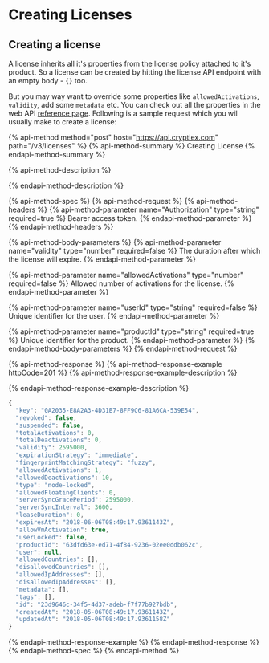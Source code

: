 # Creating Licenses

## Creating a license

A license inherits all it's properties from the license policy attached to it's product. So a license can be created by hitting the license API endpoint with an empty body - `{}` too.

But you may way want to override some properties like `allowedActivations`, `validity`, add some `metadata` etc. You can check out all the properties in the web API [reference page](https://api.cryptlex.com/v3/docs#operation/V3LicensesPost). Following is a sample request which you will usually make to create a license:

{% api-method method="post" host="https://api.cryptlex.com" path="/v3/licenses" %}
{% api-method-summary %}
Creating License
{% endapi-method-summary %}

{% api-method-description %}

{% endapi-method-description %}

{% api-method-spec %}
{% api-method-request %}
{% api-method-headers %}
{% api-method-parameter name="Authorization" type="string" required=true %}
Bearer access token.
{% endapi-method-parameter %}
{% endapi-method-headers %}

{% api-method-body-parameters %}
{% api-method-parameter name="validity" type="number" required=false %}
The duration  after which the license will expire.
{% endapi-method-parameter %}

{% api-method-parameter name="allowedActivations" type="number" required=false %}
Allowed number of activations for the license.
{% endapi-method-parameter %}

{% api-method-parameter name="userId" type="string" required=false %}
Unique identifier for the user.
{% endapi-method-parameter %}

{% api-method-parameter name="productId" type="string" required=true %}
Unique identifier for the product.
{% endapi-method-parameter %}
{% endapi-method-body-parameters %}
{% endapi-method-request %}

{% api-method-response %}
{% api-method-response-example httpCode=201 %}
{% api-method-response-example-description %}

{% endapi-method-response-example-description %}

```javascript
{
  "key": "0A2035-E8A2A3-4D31B7-8FF9C6-81A6CA-539E54",
  "revoked": false,
  "suspended": false,
  "totalActivations": 0,
  "totalDeactivations": 0,
  "validity": 2595000,
  "expirationStrategy": "immediate",
  "fingerprintMatchingStrategy": "fuzzy",
  "allowedActivations": 1,
  "allowedDeactivations": 10,
  "type": "node-locked",
  "allowedFloatingClients": 0,
  "serverSyncGracePeriod": 2595000,
  "serverSyncInterval": 3600,
  "leaseDuration": 0,
  "expiresAt": "2018-06-06T08:49:17.9361143Z",
  "allowVmActivation": true,
  "userLocked": false,
  "productId": "63dfd63e-ed71-4f84-9236-02ee0ddb062c",
  "user": null,
  "allowedCountries": [],
  "disallowedCountries": [],
  "allowedIpAddresses": [],
  "disallowedIpAddresses": [],
  "metadata": [],
  "tags": [],
  "id": "23d9646c-34f5-4d37-adeb-f7f77b927bdb",
  "createdAt": "2018-05-06T08:49:17.9361143Z",
  "updatedAt": "2018-05-06T08:49:17.9361158Z"
}
```
{% endapi-method-response-example %}
{% endapi-method-response %}
{% endapi-method-spec %}
{% endapi-method %}

